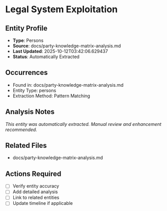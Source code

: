 # Legal System Exploitation

## Entity Profile
- **Type**: Persons
- **Source**: docs/party-knowledge-matrix-analysis.md
- **Last Updated**: 2025-10-12T03:42:06.629437
- **Status**: Automatically Extracted

## Occurrences
- Found in: docs/party-knowledge-matrix-analysis.md
- Entity Type: persons
- Extraction Method: Pattern Matching

## Analysis Notes
*This entity was automatically extracted. Manual review and enhancement recommended.*

## Related Files
- docs/party-knowledge-matrix-analysis.md

## Actions Required
- [ ] Verify entity accuracy
- [ ] Add detailed analysis
- [ ] Link to related entities
- [ ] Update timeline if applicable
